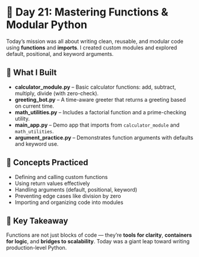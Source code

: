 # 📅 Day 21: Mastering Functions & Modular Python

Today’s mission was all about writing clean, reusable, and modular code using **functions** and **imports**. I created custom modules and explored default, positional, and keyword arguments.

## 🧩 What I Built

- **calculator_module.py** – Basic calculator functions: add, subtract, multiply, divide (with zero-check).
- **greeting_bot.py** – A time-aware greeter that returns a greeting based on current time.
- **math_utilities.py** – Includes a factorial function and a prime-checking utility.
- **main_app.py** – Demo app that imports from `calculator_module` and `math_utilities`.
- **argument_practice.py** – Demonstrates function arguments with defaults and keyword use.

## 🧠 Concepts Practiced

- Defining and calling custom functions
- Using return values effectively
- Handling arguments (default, positional, keyword)
- Preventing edge cases like division by zero
- Importing and organizing code into modules

## 🚀 Key Takeaway

Functions are not just blocks of code — they’re **tools for clarity**, **containers for logic**, and **bridges to scalability**. Today was a giant leap toward writing production-level Python.
